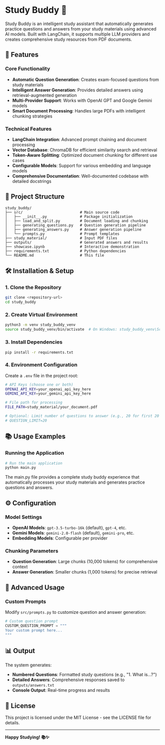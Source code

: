 # Study Buddy 🧠

Study Buddy is an intelligent study assistant that automatically generates practice questions and answers from your study materials using advanced AI models. Built with LangChain, it supports multiple LLM providers and creates comprehensive study resources from PDF documents.

## 🚀 Features

### Core Functionality
- **Automatic Question Generation**: Creates exam-focused questions from study materials
- **Intelligent Answer Generation**: Provides detailed answers using retrieval-augmented generation
- **Multi-Provider Support**: Works with OpenAI GPT and Google Gemini models
- **Smart Document Processing**: Handles large PDFs with intelligent chunking strategies

### Technical Features
- **LangChain Integration**: Advanced prompt chaining and document processing
- **Vector Database**: ChromaDB for efficient similarity search and retrieval
- **Token-Aware Splitting**: Optimized document chunking for different use cases
- **Configurable Models**: Support for various embedding and language models
- **Comprehensive Documentation**: Well-documented codebase with detailed docstrings

## 📁 Project Structure

```
study_buddy/
├── src/                          # Main source code
│   ├── __init__.py               # Package initialization
│   ├── load_and_split.py         # Document loading and chunking
│   ├── generating_questions.py   # Question generation pipeline
│   ├── generating_answers.py     # Answer generation pipeline
│   └── prompts.py                # Prompt templates
├── study_material/               # Input PDF files
├── outputs/                      # Generated answers and results
├── showcase.ipynb                # Interactive demonstration
├── requirements.txt              # Python dependencies
└── README.md                     # This file
```

## 🛠️ Installation & Setup

### 1. Clone the Repository
```bash
git clone <repository-url>
cd study_buddy
```

### 2. Create Virtual Environment
```bash
python3 -m venv study_buddy_venv
source study_buddy_venv/bin/activate  # On Windows: study_buddy_venv\Scripts\activate
```

### 3. Install Dependencies
```bash
pip install -r requirements.txt
```

### 4. Environment Configuration
Create a `.env` file in the project root:
```bash
# API Keys (choose one or both)
OPENAI_API_KEY=your_openai_api_key_here
GEMINI_API_KEY=your_gemini_api_key_here

# File path for processing
FILE_PATH=study_material/your_document.pdf

# Optional: Limit number of questions to answer (e.g., 20 for first 20 questions)
# QUESTION_LIMIT=20
```

## 📚 Usage Examples

### Running the Application
```bash
# Run the main application
python main.py
```

The main.py file provides a complete study buddy experience that automatically processes your study materials and generates practice questions and answers.

## ⚙️ Configuration

### Model Settings
- **OpenAI Models**: `gpt-3.5-turbo-16k` (default), `gpt-4`, etc.
- **Gemini Models**: `gemini-2.0-flash` (default), `gemini-pro`, etc.
- **Embedding Models**: Configurable per provider

### Chunking Parameters
- **Question Generation**: Large chunks (10,000 tokens) for comprehensive context
- **Answer Generation**: Smaller chunks (1,000 tokens) for precise retrieval

## 🔧 Advanced Usage

### Custom Prompts
Modify `src/prompts.py` to customize question and answer generation:
```python
# Custom question prompt
CUSTOM_QUESTION_PROMPT = """
Your custom prompt here...
"""
```

## 📊 Output

The system generates:
- **Numbered Questions**: Formatted study questions (e.g., "1. What is...?")
- **Detailed Answers**: Comprehensive responses saved to `outputs/answers.txt`
- **Console Output**: Real-time progress and results

## 📄 License

This project is licensed under the MIT License - see the LICENSE file for details.

---

**Happy Studying! 📚✨**